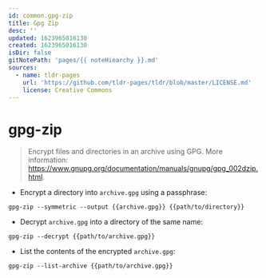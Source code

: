 ```yaml
---
id: common.gpg-zip
title: Gpg Zip
desc: ''
updated: 1623965016130
created: 1623965016130
isDir: false
gitNotePath: 'pages/{{ noteHiearchy }}.md'
sources:
  - name: tldr-pages
    url: 'https://github.com/tldr-pages/tldr/blob/master/LICENSE.md'
    license: Creative Commons
---
```

# gpg-zip

> Encrypt files and directories in an archive using GPG.
> More information: <https://www.gnupg.org/documentation/manuals/gnupg/gpg_002dzip.html>.

- Encrypt a directory into `archive.gpg` using a passphrase:

`gpg-zip --symmetric --output {{archive.gpg}} {{path/to/directory}}`

- Decrypt `archive.gpg` into a directory of the same name:

`gpg-zip --decrypt {{path/to/archive.gpg}}`

- List the contents of the encrypted `archive.gpg`:

`gpg-zip --list-archive {{path/to/archive.gpg}}`

